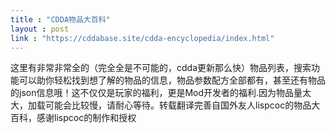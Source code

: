 ```yaml
---
title : "CDDA物品大百科"
layout : post
link : "https://cddabase.site/cdda-encyclopedia/index.html"
---
```

这里有非常非常全的（完全全是不可能的，cdda更新那么快）物品列表，搜索功能可以助你轻松找到想了解的物品的信息，物品参数配方全部都有，甚至还有物品的json信息哦！这不仅仅是玩家的福利，更是Mod开发者的福利.因为物品量太大，加载可能会比较慢，请耐心等待。转载翻译完善自国外友人lispcoc的物品大百科，感谢lispcoc的制作和授权